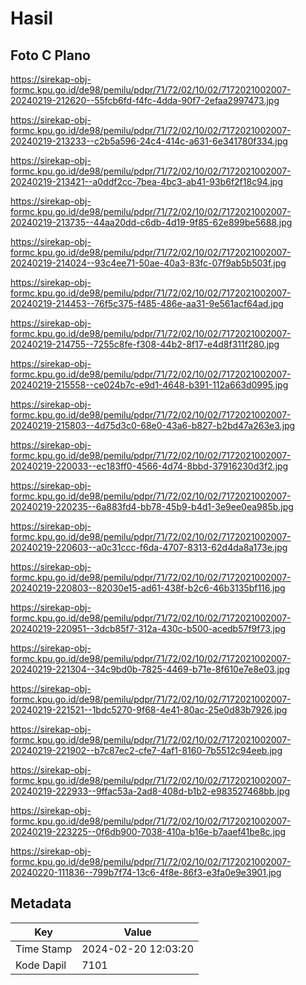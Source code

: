 # Hasil

## Foto C Plano

https://sirekap-obj-formc.kpu.go.id/de98/pemilu/pdpr/71/72/02/10/02/7172021002007-20240219-212620--55fcb6fd-f4fc-4dda-90f7-2efaa2997473.jpg

https://sirekap-obj-formc.kpu.go.id/de98/pemilu/pdpr/71/72/02/10/02/7172021002007-20240219-213233--c2b5a596-24c4-414c-a631-6e341780f334.jpg

https://sirekap-obj-formc.kpu.go.id/de98/pemilu/pdpr/71/72/02/10/02/7172021002007-20240219-213421--a0ddf2cc-7bea-4bc3-ab41-93b6f2f18c94.jpg

https://sirekap-obj-formc.kpu.go.id/de98/pemilu/pdpr/71/72/02/10/02/7172021002007-20240219-213735--44aa20dd-c6db-4d19-9f85-62e899be5688.jpg

https://sirekap-obj-formc.kpu.go.id/de98/pemilu/pdpr/71/72/02/10/02/7172021002007-20240219-214024--93c4ee71-50ae-40a3-83fc-07f9ab5b503f.jpg

https://sirekap-obj-formc.kpu.go.id/de98/pemilu/pdpr/71/72/02/10/02/7172021002007-20240219-214453--76f5c375-f485-486e-aa31-9e561acf64ad.jpg

https://sirekap-obj-formc.kpu.go.id/de98/pemilu/pdpr/71/72/02/10/02/7172021002007-20240219-214755--7255c8fe-f308-44b2-8f17-e4d8f311f280.jpg

https://sirekap-obj-formc.kpu.go.id/de98/pemilu/pdpr/71/72/02/10/02/7172021002007-20240219-215558--ce024b7c-e9d1-4648-b391-112a663d0995.jpg

https://sirekap-obj-formc.kpu.go.id/de98/pemilu/pdpr/71/72/02/10/02/7172021002007-20240219-215803--4d75d3c0-68e0-43a6-b827-b2bd47a263e3.jpg

https://sirekap-obj-formc.kpu.go.id/de98/pemilu/pdpr/71/72/02/10/02/7172021002007-20240219-220033--ec183ff0-4566-4d74-8bbd-37916230d3f2.jpg

https://sirekap-obj-formc.kpu.go.id/de98/pemilu/pdpr/71/72/02/10/02/7172021002007-20240219-220235--6a883fd4-bb78-45b9-b4d1-3e9ee0ea985b.jpg

https://sirekap-obj-formc.kpu.go.id/de98/pemilu/pdpr/71/72/02/10/02/7172021002007-20240219-220603--a0c31ccc-f6da-4707-8313-62d4da8a173e.jpg

https://sirekap-obj-formc.kpu.go.id/de98/pemilu/pdpr/71/72/02/10/02/7172021002007-20240219-220803--82030e15-ad61-438f-b2c6-46b3135bf116.jpg

https://sirekap-obj-formc.kpu.go.id/de98/pemilu/pdpr/71/72/02/10/02/7172021002007-20240219-220951--3dcb85f7-312a-430c-b500-acedb57f9f73.jpg

https://sirekap-obj-formc.kpu.go.id/de98/pemilu/pdpr/71/72/02/10/02/7172021002007-20240219-221304--34c9bd0b-7825-4469-b71e-8f610e7e8e03.jpg

https://sirekap-obj-formc.kpu.go.id/de98/pemilu/pdpr/71/72/02/10/02/7172021002007-20240219-221521--1bdc5270-9f68-4e41-80ac-25e0d83b7926.jpg

https://sirekap-obj-formc.kpu.go.id/de98/pemilu/pdpr/71/72/02/10/02/7172021002007-20240219-221902--b7c87ec2-cfe7-4af1-8160-7b5512c94eeb.jpg

https://sirekap-obj-formc.kpu.go.id/de98/pemilu/pdpr/71/72/02/10/02/7172021002007-20240219-222933--9ffac53a-2ad8-408d-b1b2-e983527468bb.jpg

https://sirekap-obj-formc.kpu.go.id/de98/pemilu/pdpr/71/72/02/10/02/7172021002007-20240219-223225--0f6db900-7038-410a-b16e-b7aaef41be8c.jpg

https://sirekap-obj-formc.kpu.go.id/de98/pemilu/pdpr/71/72/02/10/02/7172021002007-20240220-111836--799b7f74-13c6-4f8e-86f3-e3fa0e9e3901.jpg


## Metadata

| Key        | Value               |
| ---------- | ------------------- |
| Time Stamp | 2024-02-20 12:03:20 |
| Kode Dapil | 7101                |



